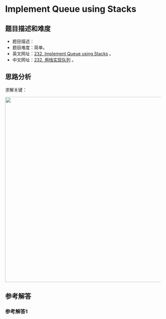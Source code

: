 # Implement Queue using Stacks

## 题目描述和难度
+ 题目描述：
+ 题目难度：简单。
+ 英文网址：[232. Implement Queue using Stacks](https://leetcode.com/problems/implement-queue-using-stacks/description/)  。
+ 中文网址：[232. 用栈实现队列](https://leetcode-cn.com/problems/implement-queue-using-stacks/description/)  。
## 思路分析
求解关键：

<img src="https://liweiwei1419.github.io/images/leetcode-solution/" width="600">

## 参考解答
### 参考解答1

```java

```